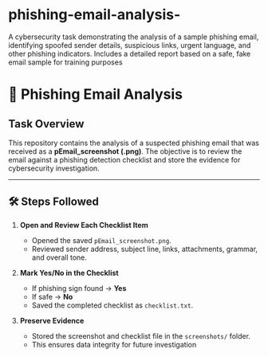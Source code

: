 # phishing-email-analysis-
A cybersecurity task demonstrating the analysis of a sample phishing email, identifying spoofed sender details, suspicious links, urgent language, and other phishing indicators. Includes a detailed report based on a safe, fake email sample for training purposes
# 📧 Phishing Email Analysis

##  Task Overview
This repository contains the analysis of a suspected phishing email that was received as a **pEmail_screenshot (.png)**. The objective is to review the email against a phishing detection checklist and store the evidence for cybersecurity investigation.

---

## 🛠 Steps Followed

1. **Open and Review Each Checklist Item**  
   - Opened the saved `pEmail_screenshot.png`.  
   - Reviewed sender address, subject line, links, attachments, grammar, and overall tone.

2. **Mark Yes/No in the Checklist**  
   - If phishing sign found → **Yes**  
   - If safe → **No**  
   - Saved the completed checklist as `checklist.txt`.

3. **Preserve Evidence**  
   - Stored the screenshot and checklist file in the `screenshots/` folder.  
   - This ensures data integrity for future investigation
